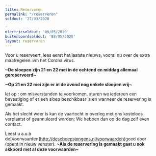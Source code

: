 ```yaml
---
title: Reserveren
permalink: "/reserveren"
soldout: '27/03/2020

'
electricsoldout: '09/05/2020'
buitenboordsoldout: '08/05/2020'
layout: reserveren
---
```


Voor u reserveert, lees eerst het laatste nieuws, vooral nu over de extra maatregelen ivm het Corona virus. 

**\~De sloepen zijn 21 en 22 mei in de ochtend en middag allemaal gereserveerd\~**

**\~Op 21 en 22 mei zijn er in de avond nog enkele sloepen vrij\~**

let op : om misverstanden te voorkomen, sturen we iedereen een bevestiging of er een sloep beschikbaar is en wanneer de reservering is gemaakt.

Als het slecht weer is kan de vaartocht in overleg met ons kosteloos verplaatst of geannuleerd worden; We hebben dan op de dag zelf even contact. 


Leest u a.u.b de[voorwaarden]http://descheepsjongens.nl/voorwaarden)goed door (opent in nieuw venster).
**~Als de reservering is gemaakt gaat u ook akkoord met al deze voorwaarden~**